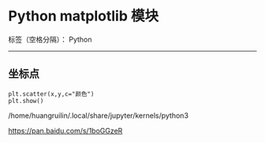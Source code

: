 # Python matplotlib 模块

标签（空格分隔）： Python

---

## 坐标点
```
plt.scatter(x,y,c="颜色")
plt.show()
```

/home/huangruilin/.local/share/jupyter/kernels/python3

https://pan.baidu.com/s/1boGGzeR




